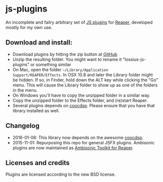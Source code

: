 js-plugins
==========

An incomplete and failry arbitrary set of [JS plugins](http://www.reaper.fm/sdk/js/js.php) for [Reaper](http://reaper.fm/), developed mostly for my own use.

Download and install:
---------------------

* Download plugins by hitting the zip button at [GitHub](https://github.com/lossius/js-plugins)
* Unzip the resulting folder. You might want to rename it "lossius-js-plugins" or something similar
* On Mac, open the folder `~/Library/Application Support/REAPER/Effects`. In OSX 10.8 and later the Library folder might be hidden. If so, in Finder, hold down the ALT key while clicking the "Go" menu. This will cause the Library folder to show up as one of the folders in the menu.
* On Windows you'll have to copy the unzipped folder in a similar way.
* Copy the unzipped folder to the Effects folder, and (re)start Reaper.
* Several plugins depends on [coocdsp](http://ajaxsoundstudio.com/software/cookdsp/). Please ensure that you have that library installed as well.

Changelog
---------

* 2016-01-06: This library now depends on the awesome [coocdsp](http://ajaxsoundstudio.com/software/cookdsp/).
* 2015-11-01: Repurposing this repo for general JSFX plugins. Ambisonic plugins are now maintained as [Ambisonic Toolkit for Reaper](http://www.ambisonictoolkit.net).


Licenses and credits
--------------------

Plugins are licensed according to the new BSD license.